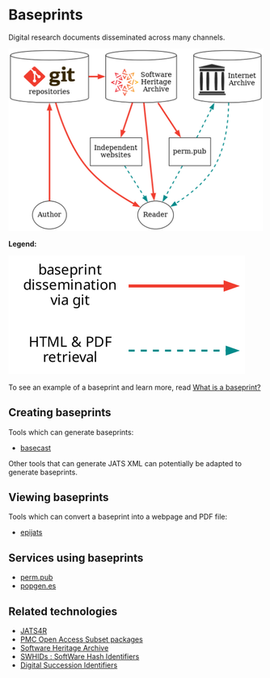 # Baseprints

Digital research documents disseminated across many channels.

![Dissemination](images/dissemination.svg)

**Legend:**

![Legend](images/legend.svg)

To see an example of a baseprint and learn more, read
[What is a baseprint?](https://perm.pub/dsi:H5NOlCVM9P5Vv4LbeuwJsaME8kM)

## Creating baseprints

Tools which can generate baseprints:

* [basecast](basecast/index.md)

Other tools that can generate JATS XML can potentially be adapted to generate
baseprints.


## Viewing baseprints

Tools which can convert a baseprint into a webpage and PDF file:

* [epijats](https://gitlab.com/perm.pub/epijats)


## Services using baseprints

* [perm.pub](https://perm.pub/)
* [popgen.es](https://popgen.es/)


## Related technologies

* [JATS4R](https://jats4r.org/)
* [PMC Open Access Subset packages](https://www.ncbi.nlm.nih.gov/pmc/tools/openftlist/)
* [Software Heritage Archive](https://www.softwareheritage.org/)
* [SWHIDs : SoftWare Hash Identifiers](https://www.swhid.org/)
* [Digital Succession Identifiers](https://perm.pub/ji2STto1mZ3i2BmnGxbkebejKH4)

